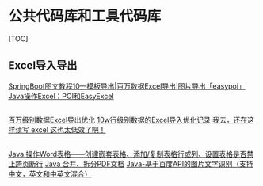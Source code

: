 # 公共代码库和工具代码库

[TOC]
## Excel导入导出
[SpringBoot图文教程10—模板导出|百万数据Excel导出|图片导出「easypoi」](https://www.cnblogs.com/bingyang-py/p/12419663.html)
[Java操作Excel：POI和EasyExcel](https://www.cnblogs.com/MessiXiaoMo3334/p/13288568.html)
```markdown

```
[百万级别数据Excel导出优化](https://www.cnblogs.com/throwable/p/13285518.html)
[10w行级别数据的Excel导入优化记录](https://www.cnblogs.com/keatsCoder/p/13217561.html)
[我去，还在这样读写 excel 这也太低效了吧！](https://www.cnblogs.com/goodAndyxublog/p/12683641.html)
##
[Java 操作Word表格——创建嵌套表格、添加/复制表格行或列、设置表格是否禁止跨页断行](https://www.cnblogs.com/Yesi/p/11691132.html)
[Java 合并、拆分PDF文档](https://www.cnblogs.com/Yesi/p/10135734.html)
[Java-基于百度API的图片文字识别（支持中文，英文和中英文混合）](https://blog.csdn.net/wsk1103/article/details/79316220)

##